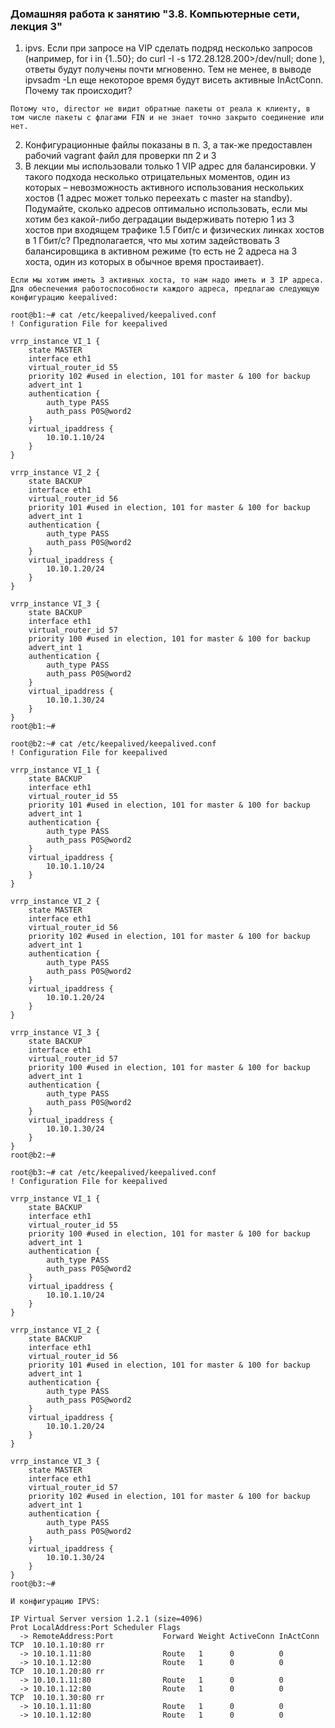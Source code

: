### Домашняя работа к занятию "3.8. Компьютерные сети, лекция 3"

1. ipvs. Если при запросе на VIP сделать подряд несколько запросов (например, for i in {1..50}; do curl -I -s 172.28.128.200>/dev/null; done ), ответы будут получены почти мгновенно. Тем не менее, в выводе ipvsadm -Ln еще некоторое время будут висеть активные InActConn. Почему так происходит?
```
Потому что, director не видит обратные пакеты от реала к клиенту, в том числе пакеты с флагами FIN и не знает точно закрыто соединение или нет.
```
2. Конфигурационные файлы показаны в п. 3, а так-же предоставлен рабочий vagrant файл для проверки пп 2 и 3
3. В лекции мы использовали только 1 VIP адрес для балансировки. У такого подхода несколько отрицательных моментов, один из которых – невозможность активного использования нескольких хостов (1 адрес может только переехать с master на standby). Подумайте, сколько адресов оптимально использовать, если мы хотим без какой-либо деградации выдерживать потерю 1 из 3 хостов при входящем трафике 1.5 Гбит/с и физических линках хостов в 1 Гбит/с? Предполагается, что мы хотим задействовать 3 балансировщика в активном режиме (то есть не 2 адреса на 3 хоста, один из которых в обычное время простаивает).
```
Если мы хотим иметь 3 активных хоста, то нам надо иметь и 3 IP адреса. 
Для обеспечения работоспособности каждого адреса, предлагаю следующую конфигурацию keepalived:

root@b1:~# cat /etc/keepalived/keepalived.conf
! Configuration File for keepalived

vrrp_instance VI_1 {
    state MASTER
    interface eth1
    virtual_router_id 55
    priority 102 #used in election, 101 for master & 100 for backup
    advert_int 1
    authentication {
        auth_type PASS
        auth_pass P0S@word2
    }
    virtual_ipaddress {
        10.10.1.10/24
    }
}

vrrp_instance VI_2 {
    state BACKUP
    interface eth1
    virtual_router_id 56
    priority 101 #used in election, 101 for master & 100 for backup
    advert_int 1
    authentication {
        auth_type PASS
        auth_pass P0S@word2
    }
    virtual_ipaddress {
        10.10.1.20/24
    }
}

vrrp_instance VI_3 {
    state BACKUP
    interface eth1
    virtual_router_id 57
    priority 100 #used in election, 101 for master & 100 for backup
    advert_int 1
    authentication {
        auth_type PASS
        auth_pass P0S@word2
    }
    virtual_ipaddress {
        10.10.1.30/24
    }
}
root@b1:~#

root@b2:~# cat /etc/keepalived/keepalived.conf
! Configuration File for keepalived

vrrp_instance VI_1 {
    state BACKUP
    interface eth1
    virtual_router_id 55
    priority 101 #used in election, 101 for master & 100 for backup
    advert_int 1
    authentication {
        auth_type PASS
        auth_pass P0S@word2
    }
    virtual_ipaddress {
        10.10.1.10/24
    }
}

vrrp_instance VI_2 {
    state MASTER
    interface eth1
    virtual_router_id 56
    priority 102 #used in election, 101 for master & 100 for backup
    advert_int 1
    authentication {
        auth_type PASS
        auth_pass P0S@word2
    }
    virtual_ipaddress {
        10.10.1.20/24
    }
}

vrrp_instance VI_3 {
    state BACKUP
    interface eth1
    virtual_router_id 57
    priority 100 #used in election, 101 for master & 100 for backup
    advert_int 1
    authentication {
        auth_type PASS
        auth_pass P0S@word2
    }
    virtual_ipaddress {
        10.10.1.30/24
    }
}
root@b2:~#

root@b3:~# cat /etc/keepalived/keepalived.conf
! Configuration File for keepalived

vrrp_instance VI_1 {
    state BACKUP
    interface eth1
    virtual_router_id 55
    priority 100 #used in election, 101 for master & 100 for backup
    advert_int 1
    authentication {
        auth_type PASS
        auth_pass P0S@word2
    }
    virtual_ipaddress {
        10.10.1.10/24
    }
}

vrrp_instance VI_2 {
    state BACKUP
    interface eth1
    virtual_router_id 56
    priority 101 #used in election, 101 for master & 100 for backup
    advert_int 1
    authentication {
        auth_type PASS
        auth_pass P0S@word2
    }
    virtual_ipaddress {
        10.10.1.20/24
    }
}

vrrp_instance VI_3 {
    state MASTER
    interface eth1
    virtual_router_id 57
    priority 102 #used in election, 101 for master & 100 for backup
    advert_int 1
    authentication {
        auth_type PASS
        auth_pass P0S@word2
    }
    virtual_ipaddress {
        10.10.1.30/24
    }
}
root@b3:~#

И конфигурацию IPVS:

IP Virtual Server version 1.2.1 (size=4096)
Prot LocalAddress:Port Scheduler Flags
  -> RemoteAddress:Port           Forward Weight ActiveConn InActConn
TCP  10.10.1.10:80 rr
  -> 10.10.1.11:80                Route   1      0          0
  -> 10.10.1.12:80                Route   1      0          0
TCP  10.10.1.20:80 rr
  -> 10.10.1.11:80                Route   1      0          0
  -> 10.10.1.12:80                Route   1      0          0
TCP  10.10.1.30:80 rr
  -> 10.10.1.11:80                Route   1      0          0
  -> 10.10.1.12:80                Route   1      0          0
```